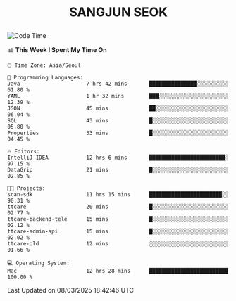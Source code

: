 <h1>
 <p align="center">
   SANGJUN SEOK
 </p>
</h1>

<!--START_SECTION:waka-->
![Code Time](http://img.shields.io/badge/Code%20Time-4%2C129%20hrs%202%20mins-blue)

📊 **This Week I Spent My Time On** 

```text
🕑︎ Time Zone: Asia/Seoul

💬 Programming Languages: 
Java                     7 hrs 42 mins       ███████████████░░░░░░░░░░   61.80 % 
YAML                     1 hr 32 mins        ███░░░░░░░░░░░░░░░░░░░░░░   12.39 % 
JSON                     45 mins             ██░░░░░░░░░░░░░░░░░░░░░░░   06.04 % 
SQL                      43 mins             █░░░░░░░░░░░░░░░░░░░░░░░░   05.80 % 
Properties               33 mins             █░░░░░░░░░░░░░░░░░░░░░░░░   04.45 % 

🔥 Editors: 
IntelliJ IDEA            12 hrs 6 mins       ████████████████████████░   97.15 % 
DataGrip                 21 mins             █░░░░░░░░░░░░░░░░░░░░░░░░   02.85 % 

🐱‍💻 Projects: 
scan-sdk                 11 hrs 15 mins      ███████████████████████░░   90.31 % 
ttcare                   20 mins             █░░░░░░░░░░░░░░░░░░░░░░░░   02.77 % 
ttcare-backend-tele      15 mins             █░░░░░░░░░░░░░░░░░░░░░░░░   02.12 % 
ttcare-admin-api         15 mins             █░░░░░░░░░░░░░░░░░░░░░░░░   02.02 % 
ttcare-old               12 mins             ░░░░░░░░░░░░░░░░░░░░░░░░░   01.66 % 

💻 Operating System: 
Mac                      12 hrs 28 mins      █████████████████████████   100.00 % 
```


 Last Updated on 08/03/2025 18:42:46 UTC
<!--END_SECTION:waka-->
